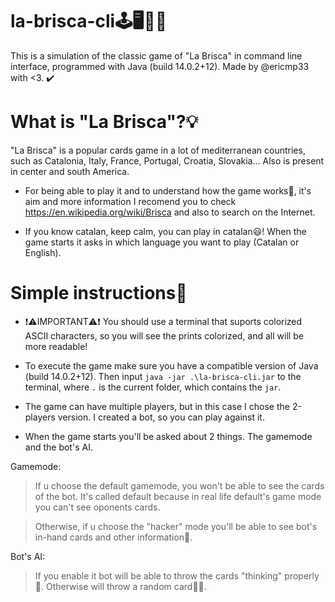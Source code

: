 # la-brisca-cli🕹️🖥️👨‍💻
This is a simulation of the classic game of "La Brisca" in command line interface, programmed with Java (build 14.0.2+12). Made by @ericmp33 with <3. ✔️

# What is "La Brisca"?💡
"La Brisca" is a popular cards game in a lot of mediterranean countries, such as Catalonia, Italy, France, Portugal, Croatia, Slovakia... Also is present in center and south America.

- For being able to play it and to understand how the game works🤔, it's aim and more information I recomend you to check https://en.wikipedia.org/wiki/Brisca and also to search on the Internet.

- If you know catalan, keep calm, you can play in catalan😃! When the game starts it asks in which language you want to play (Catalan or English).

# Simple instructions📄
- ❗⚠️IMPORTANT⚠️❗ You should use a terminal that suports colorized ASCII characters, so you will see the prints colorized, and all will be more readable!

- To execute the game make sure you have a compatible version of Java (build 14.0.2+12). Then input `java -jar .\la-brisca-cli.jar` to the terminal, where `.` is the current folder, which contains the `jar`.

- The game can have multiple players, but in this case I chose the 2-players version. I created a bot, so you can play against it.

- When the game starts you'll be asked about 2 things. The gamemode and the bot's AI.

Gamemode:
> If u choose the default gamemode, you won't be able to see the cards of the bot. It's called default because in real life default's game mode you can't see oponents cards.

> Otherwise, if u choose the "hacker" mode you'll be able to see bot's in-hand cards and other information👀.

Bot's AI:

> If you enable it bot will be able to throw the cards "thinking" properly🧠. Otherwise will throw a random card🤖🤪.
